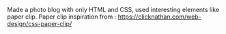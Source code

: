Made a photo blog with only HTML and CSS, used interesting elements like paper clip.
Paper clip inspiration from : https://clicknathan.com/web-design/css-paper-clip/
